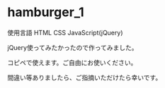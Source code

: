 # hamburger_1

使用言語
HTML CSS JavaScript(jQuery)

jQuery使ってみたかったので作ってみました。

コピペで使えます。ご自由にお使いください。

間違い等ありましたら、ご指摘いただけたら幸いです。
